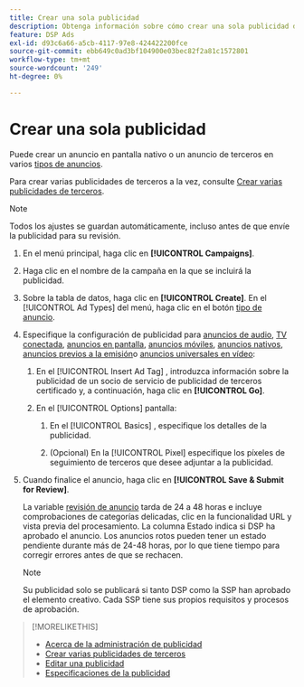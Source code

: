 ```yaml
---
title: Crear una sola publicidad
description: Obtenga información sobre cómo crear una sola publicidad de terceros.
feature: DSP Ads
exl-id: d93c6a66-a5cb-4117-97e8-424422200fce
source-git-commit: ebb649c0ad3bf104900e03bec82f2a81c1572801
workflow-type: tm+mt
source-wordcount: '249'
ht-degree: 0%

---
```


# Crear una sola publicidad

Puede crear un anuncio en pantalla nativo o un anuncio de terceros en varios [tipos de anuncios](ad-about.md#ad-types).

Para crear varias publicidades de terceros a la vez, consulte [Crear varias publicidades de terceros](ad-create-multiple.md).

>[!NOTE]
>
>Todos los ajustes se guardan automáticamente, incluso antes de que envíe la publicidad para su revisión.

1. En el menú principal, haga clic en **[!UICONTROL Campaigns]**.

1. Haga clic en el nombre de la campaña en la que se incluirá la publicidad.

1. Sobre la tabla de datos, haga clic en **[!UICONTROL Create]**. En el [!UICONTROL Ad Types] del menú, haga clic en el botón [tipo de anuncio](ad-about.md#ad-types).

1. Especifique la configuración de publicidad para [anuncios de audio](ad-settings-audio.md), [TV conectada](ad-settings-connected-tv.md), [anuncios en pantalla](ad-settings-display.md), [anuncios móviles](ad-settings-mobile.md), [anuncios nativos](ad-settings-native.md), [anuncios previos a la emisión](ad-settings-pre-roll.md)o [anuncios universales en vídeo](ad-settings-universal-video.md):

   1. En el [!UICONTROL Insert Ad Tag] , introduzca información sobre la publicidad de un socio de servicio de publicidad de terceros certificado y, a continuación, haga clic en **[!UICONTROL Go]**.

   1. En el [!UICONTROL Options] pantalla:

      1. En el [!UICONTROL Basics] , especifique los detalles de la publicidad.

      1. (Opcional) En la [!UICONTROL Pixel] especifique los píxeles de seguimiento de terceros que desee adjuntar a la publicidad.

1. Cuando finalice el anuncio, haga clic en **[!UICONTROL Save & Submit for Review]**.

   La variable [revisión de anuncio](ad-about.md) tarda de 24 a 48 horas e incluye comprobaciones de categorías delicadas, clic en la funcionalidad URL y vista previa del procesamiento. La columna Estado indica si DSP ha aprobado el anuncio. Los anuncios rotos pueden tener un estado pendiente durante más de 24-48 horas, por lo que tiene tiempo para corregir errores antes de que se rechacen.

   >[!NOTE]
   >
   >Su publicidad solo se publicará si tanto DSP como la SSP han aprobado el elemento creativo. Cada SSP tiene sus propios requisitos y procesos de aprobación.

>[!MORELIKETHIS]
>
>* [Acerca de la administración de publicidad](ad-about.md)
>* [Crear varias publicidades de terceros](ad-create-multiple.md)
>* [Editar una publicidad](ad-edit.md)
>* [Especificaciones de la publicidad](ad-specs.md)

